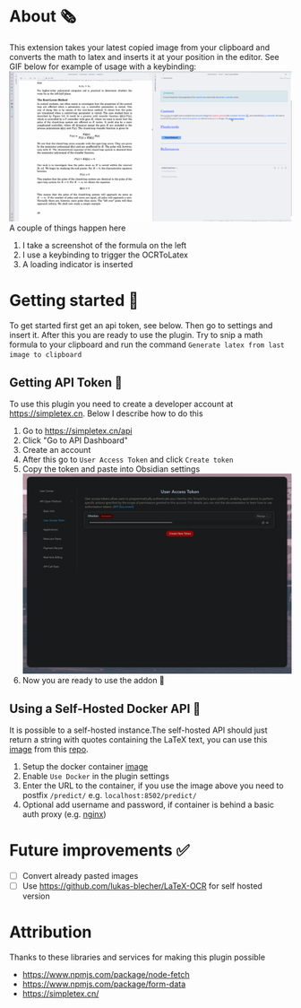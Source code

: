 # About 🗞️

This extension takes your latest copied image from your clipboard and converts the math to latex and inserts it at your position in the editor. See GIF below for example of usage with a keybinding:
![](docs/example.gif)
A couple of things happen here

1. I take a screenshot of the formula on the left
2. I use a keybinding to trigger the OCRToLatex
3. A loading indicator is inserted

# Getting started 🚀

To get started first get an api token, see below. Then go to settings and insert it. After this you are ready to use the plugin. Try to snip a math formula to your clipboard and run the command `Generate latex from last image to clipboard`

## Getting API Token 🔐

To use this plugin you need to create a developer account at https://simpletex.cn. Below I describe how to do this

1. Go to https://simpletex.cn/api
2. Click "Go to API Dashboard"
3. Create an account
4. After this go to `User Access Token` and click `Create token`
5. Copy the token and paste into Obsidian settings ![](docs/UAT.png)
6. Now you are ready to use the addon 🥳

## Using a Self-Hosted Docker API 🐳

It is possible to a self-hosted instance.The self-hosted API should just return a string with quotes containing the LaTeX text, you can use this [image](https://hub.docker.com/r/lukasblecher/pix2tex) from this [repo](https://github.com/lukas-blecher/LaTeX-OCR).
1. Setup the docker container [image](https://hub.docker.com/r/lukasblecher/pix2tex)
2. Enable `Use Docker` in the plugin settings
3. Enter the URL to the container, if you use the image above you need to postfix `/predict/` e.g. `localhost:8502/predict/`
4. Optional add username and password, if container is behind a basic auth proxy (e.g. [nginx](https://nginx.org/en/docs/http/ngx_http_auth_basic_module.html))

# Future improvements ✅

-   [ ] Convert already pasted images
-   [ ] Use https://github.com/lukas-blecher/LaTeX-OCR for self hosted version

# Attribution

Thanks to these libraries and services for making this plugin possible

-   https://www.npmjs.com/package/node-fetch
-   https://www.npmjs.com/package/form-data
-   https://simpletex.cn/
